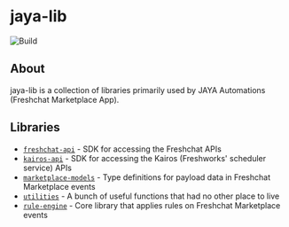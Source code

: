 # jaya-lib
![Build](https://github.com/freshdesk/nucleus/workflows/Build/badge.svg)

## About
jaya-lib is a collection of libraries primarily used by JAYA Automations (Freshchat Marketplace App).

## Libraries
- [`freshchat-api`](./packages/freshchat-api) - SDK for accessing the Freshchat APIs
- [`kairos-api`](./packages/kairos-api) - SDK for accessing the Kairos (Freshworks' scheduler service) APIs
- [`marketplace-models`](./packages/marketplace-models) - Type definitions for payload data in Freshchat Marketplace events
- [`utilities`](./packages/utilities) - A bunch of useful functions that had no other place to live
- [`rule-engine`](./packages/rule-engine) - Core library that applies rules on Freshchat Marketplace events
